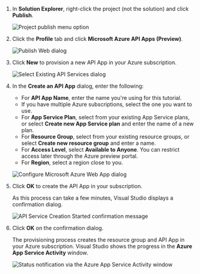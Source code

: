 ﻿1. In **Solution Explorer**, right-click the project (not the solution) and click **Publish**. 

	![Project publish menu option](./media/app-service-api-pub-web-create/20-publish-gesture-v3.png)

2. Click the **Profile** tab and click **Microsoft Azure API Apps (Preview)**. 

	![Publish Web dialog](./media/app-service-api-pub-web-create/21-select-api-apps-for-deployment-v2.png)

3. Click **New** to provision a new API App in your Azure subscription.

	![Select Existing API Services dialog](./media/app-service-api-pub-web-create/23-publish-to-apiapps-v3.png)

4. In the **Create an API App** dialog, enter the following:

	- For **API App Name**, enter the name you're using for this tutorial. 
	- If you have multiple Azure subscriptions, select the one you want to use.
	- For **App Service Plan**, select from your existing App Service plans, or select **Create new App Service plan** and enter the name of a new plan. 
	- For **Resource Group**, select from your existing resource groups, or select **Create new resource group** and enter a name. 
	- For **Access Level**, select **Available to Anyone**. You can restrict access later through the Azure preview portal.
	- For **Region**, select a region close to you.  

	![Configure Microsoft Azure Web App dialog](./media/app-service-api-pub-web-create/24-new-api-app-dialog-v3.png)

5. Click **OK** to create the API App in your subscription. 

	As this process can take a few minutes, Visual Studio displays a confirmation dialog.  

	![API Service Creation Started confirmation message](./media/app-service-api-pub-web-create/25-api-provisioning-started-v3.png)

6. Click **OK** on the confirmation dialog. 
 
	The provisioning process creates the resource group and API App in your Azure subscription. Visual Studio shows the progress in the **Azure App Service Activity** window. 

	![Status notification via the Azure App Service Activity window](./media/app-service-api-pub-web-create/26-provisioning-success-v3.png)